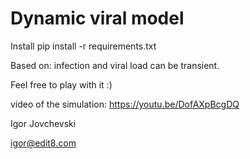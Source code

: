# Dynamic viral model

Install 
pip install -r requirements.txt

Based on:
infection and viral load can be transient.


Feel free to play with it :)

video of the simulation: https://youtu.be/DofAXpBcgDQ

Igor Jovchevski

igor@edit8.com

